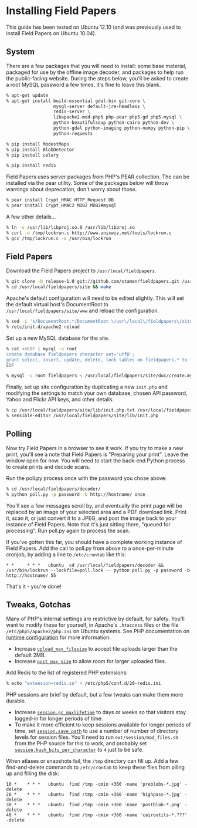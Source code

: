 Installing Field Papers
=======================

This guide has been tested on Ubuntu 12.10 (and was previously used to install
Field Papers on Ubuntu 10.04).

System
------

There are a few packages that you will need to install: some base material,
packaged for use by the offline image decoder, and packages to help run the
public-facing website. During the steps below, you'll be asked to create a root
MySQL password a few times, it's fine to leave this blank.

```bash
% apt-get update
% apt-get install build-essential gdal-bin git-core \
                  mysql-server default-jre-headless \
                  redis-server \
                  libapache2-mod-php5 php-pear php5-gd php5-mysql \
                  python-beautifulsoup python-cairo python-dev \
                  python-gdal python-imaging python-numpy python-pip \
                  python-requests

% pip install ModestMaps
% pip install BlobDetector
% pip install celery

% pip install redis
```
    
Field Papers uses server packages from PHP's PEAR collection. The can be
installed via the pear utility. Some of the packages below will throw warnings
about deprecation, don't worry about those.

```bash
% pear install Crypt_HMAC HTTP_Request DB
% pear install Crypt_HMAC2 MDB2 MDB2#mysql
```

A few other details...
    
```bash
% ln -s /usr/lib/libproj.so.0 /usr/lib/libproj.so
% curl -o /tmp/lockrun.c http://www.unixwiz.net/tools/lockrun.c
% gcc /tmp/lockrun.c -o /usr/bin/lockrun
```


Field Papers
------------

Download the Field Papers project to `/usr/local/fieldpapers`.
    
```bash
% git clone -b release-1.0 git://github.com/stamen/fieldpapers.git /usr/local/fieldpapers
% cd /usr/local/fieldpapers/site && make
```

Apache's default configuration will need to be edited slightly. This will set
the default virtual host's DocumentRoot to `/usr/local/fieldpapers/site/www`
and reload the configuration.

```bash
% sed -i 's/DocumentRoot.*/DocumentRoot \/usr\/local\/fieldpapers\/site\/www/' /etc/apache2/sites-available/default
% /etc/init.d/apache2 reload
```

Set up a new MySQL database for the site.
    
```bash
% cat <<EOF | mysql -u root
create database fieldpapers character set='utf8';
grant select, insert, update, delete, lock tables on fieldpapers.* to fieldpapers@localhost identified by 'w4lks';
EOF

% mysql -u root fieldpapers < /usr/local/fieldpapers/site/doc/create.mysql
```
    
Finally, set up site configuration by duplicating a new `init.php` and modifying
the settings to match your own database, chosen API password, Yahoo and Flickr
API keys, and other details.
    
```bash
% cp /usr/local/fieldpapers/site/lib/init.php.txt /usr/local/fieldpapers/site/lib/init.php
% sensible-editor /usr/local/fieldpapers/site/lib/init.php
```

Polling
-------

Now try Field Papers in a browser to see it work. If you try to make
a new print, you'll see a note that Field Papers is "Preparing your print".
Leave the window open for now. You will need to start the back-end Python
process to create prints and decode scans.

Run the poll.py process once with the password you chose above:

```bash
% cd /usr/local/fieldpapers/decoder/
% python poll.py -p password -b http://hostname/ once
```

You'll see a few messages scroll by, and eventually the print page will be
replaced by an image of your selected area and a PDF download link. Print it,
scan it, or just convert it to a JPEG, and post the image back to your instance
of Field Papers. Note that it's just sitting there, "queued for processing".
Run poll.py again to process the scan.

If you've gotten this far, you should have a complete working instance of
Field Papers. Add the call to poll.py from above to a once-per-minute cronjob,
by adding a line to `/etc/crontab` like this:

```
* *     * * *   ubuntu  cd /usr/local/fieldpapers/decoder && /usr/bin/lockrun --lockfile=poll.lock -- python poll.py -p password -b http://hostname/ 55
```

That's it - you're done!

Tweaks, Gotchas
---------------

Many of PHP's internal settings are restrictive by default, for safety. You'll
want to modify these for yourself, in Apache's `.htaccess` files or the file
`/etc/php5/apache2/php.ini` on Ubuntu systems. See PHP documentation on
[runtime configuration](http://www.php.net/manual/en/configuration.php) for
more information.

* Increase [`upload_max_filesize`](http://php.net/manual/en/ini.core.php#ini.upload-max-filesize)
  to accept file uploads larger than the default 2MB.
* Increase [`post_max_size`](http://php.net/manual/en/ini.core.php#ini.post-max-size)
  to allow room for larger uploaded files.

Add Redis to the list of registered PHP extensions:

```bash
% echo "extension=redis.so" > /etc/php5/conf.d/20-redis.ini
```

PHP sessions are brief by default, but a few tweaks can make them more durable.

* Increase [`session.gc_maxlifetime`](http://php.net/manual/en/session.configuration.php#ini.session.gc-maxlifetime)
  to days or weeks so that visitors stay logged-in for longer periods of time.
* To make it more efficient to keep sessions available for longer periods of time, set
  [`session.save_path`](http://php.net/manual/en/session.configuration.php#ini.session.save-path)
  to use a number of number of directory levels for session files. You'll need
  to run `ext/session/mod_files.sh` from the PHP source for this to work, and probably set
  [`session.hash_bits_per_character`](http://php.net/manual/en/session.configuration.php#ini.session.hash-bits-per-character)
  to `4` just to be safe.

When atlases or snapshots fail, the `/tmp` directory can fill up. Add a few
find-and-delete commands to `/etc/crontab` to keep these files from piling up
and filling the disk:

```
10 *    * * *   ubuntu  find /tmp -cmin +360 -name 'preblobs-*.jpg' -delete
20 *    * * *   ubuntu  find /tmp -cmin +360 -name 'highpass-*.jpg' -delete
30 *    * * *   ubuntu  find /tmp -cmin +360 -name 'postblob-*.png' -delete
40 *    * * *   ubuntu  find /tmp -cmin +360 -name 'cairoutils-*.???' -delete
```
